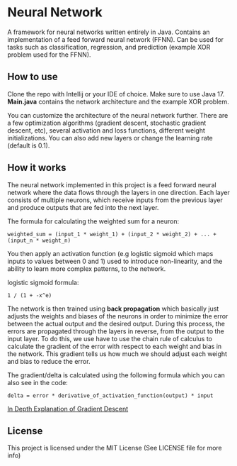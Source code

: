# Neural Network

A framework for neural networks written entirely in Java. Contains an implementation of a feed forward neural network (FFNN). Can be used for tasks such as classification, regression, and prediction (example XOR problem used for the FFNN).

## How to use ##
Clone the repo with Intellij or your IDE of choice. Make sure to use Java 17. **Main.java** contains the network architecture and the example XOR problem.

You can customize the architecture of the neural network further. There are a few optimization algorithms (gradient descent, stochastic gradient descent, etc), several activation and loss functions, different weight initializations. You can also add new layers or change the learning rate (default is 0.1).

## How it works ##
The neural network implemented in this project is a feed forward neural network where the data flows through the layers in one direction. Each layer consists of multiple neurons, which receive inputs from the previous layer and produce outputs that are fed into the next layer. 

The formula for calculating the weighted sum for a neuron:

`weighted_sum = (input_1 * weight_1) + (input_2 * weight_2) + ... + (input_n * weight_n)`

You then apply an activation function (e.g logistic sigmoid which maps inputs to values between 0 and 1) used to introduce non-linearity, and the ability to learn more complex patterns, to the network.

logistic sigmoid formula:

`1 / (1 + -x^e)`

The network is then trained using **back propagation** which basically just adjusts the weights and biases of the neurons in order to minimize the error between the actual output and the desired output. During this process, the errors are propagated through the layers in reverse, from the output to the input layer. To do this, we use have to use the chain rule of calculus to calculate the gradient of the error with respect to each weight and bias in the network. This gradient tells us how much we should adjust each weight and bias to reduce the error.

The gradient/delta is calculated using the following formula which you can also see in the code:

`delta = error * derivative_of_activation_function(output) * input`

[In Depth Explanation of Gradient Descent](https://towardsdatascience.com/linear-regression-using-gradient-descent-97a6c8700931)

## License
This project is licensed under the MIT License (See LICENSE file for more info)

